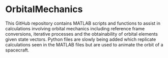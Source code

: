 # OrbitalMechanics

This GitHub repository contains MATLAB scripts and functions to assist in calculations involving orbital mechanics including reference frame conversions, iterative processes and the obtainability of orbital elements given state vectors. Python files are slowly being added which replicate calculations seen in the MATLAB files but are used to animate the orbit of a spacecraft. 
